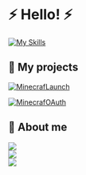 # ⚡ Hello! ⚡

[![My Skills](https://skillicons.dev/icons?i=cs,dotnet,unity,java,golang)](https://skillicons.dev)

## 🎲 My projects
[![MinecrafLaunch](https://github-readme-stats.vercel.app/api/pin/?username=Blessing-Studio&repo=MinecraftLaunch&theme=tokyonight)](https://github.com/Blessing-Studio/MinecraftLaunch)

[![MinecrafOAuth](https://github-readme-stats.vercel.app/api/pin/?username=Blessing-Studio&repo=MinecaftOAuth&theme=tokyonight)](https://github.com/Blessing-Studio/MinecaftOAuth)

## 👀 About me

![](https://github-readme-stats.vercel.app/api?username=YangSpring114&theme=react&hide_border=false&include_all_commits=true&count_private=true)<br/>
![](https://github-readme-streak-stats.herokuapp.com/?user=YangSpring114&theme=react&hide_border=false)<br/>
![](https://github-readme-stats.vercel.app/api/top-langs/?username=YangSpring114&theme=react&hide_border=false&include_all_commits=true&count_private=true&layout=compact)
